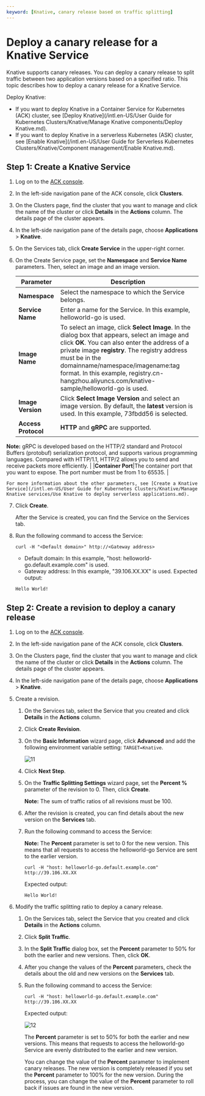 ```yaml
---
keyword: [Knative, canary release based on traffic splitting]
---
```


# Deploy a canary release for a Knative Service

Knative supports canary releases. You can deploy a canary release to split traffic between two application versions based on a specified ratio. This topic describes how to deploy a canary release for a Knative Service.

Deploy Knative:

-   If you want to deploy Knative in a Container Service for Kubernetes \(ACK\) cluster, see [Deploy Knative](/intl.en-US/User Guide for Kubernetes Clusters/Knative/Manage Knative components/Deploy Knative.md).
-   If you want to deploy Knative in a serverless Kubernetes \(ASK\) cluster, see [Enable Knative](/intl.en-US/User Guide for Serverless Kubernetes Clusters/Knative/Component management/Enable Knative.md).

## Step 1: Create a Knative Service

1.  Log on to the [ACK console](https://cs.console.aliyun.com).

2.  In the left-side navigation pane of the ACK console, click **Clusters**.

3.  On the Clusters page, find the cluster that you want to manage and click the name of the cluster or click **Details** in the **Actions** column. The details page of the cluster appears.

4.  In the left-side navigation pane of the details page, choose **Applications** \> **Knative**.

5.  On the Services tab, click **Create Service** in the upper-right corner.

6.  On the Create Service page, set the **Namespace** and **Service Name** parameters. Then, select an image and an image version.

    |Parameter|Description|
    |---------|-----------|
    |**Namespace**|Select the namespace to which the Service belongs.|
    |**Service Name**|Enter a name for the Service. In this example, helloworld-go is used.|
    |**Image Name**|To select an image, click **Select Image**. In the dialog box that appears, select an image and click **OK**. You can also enter the address of a private image **registry**. The registry address must be in the domainname/namespace/imagename:tag format. In this example, registry.cn-hangzhou.aliyuncs.com/knative-sample/helloworld-go is used.|
    |**Image Version**|Click **Select Image Version** and select an image version. By default, the **latest** version is used. In this example, 73fbdd56 is selected.|
    |**Access Protocol**|**HTTP** and **gRPC** are supported.

**Note:** gRPC is developed based on the HTTP/2 standard and Protocol Buffers \(protobuf\) serialization protocol, and supports various programming languages. Compared with HTTP/1.1, HTTP/2 allows you to send and receive packets more efficiently. |
    |**Container Port**|The container port that you want to expose. The port number must be from 1 to 65535. |

    For more information about the other parameters, see [Create a Knative Service](/intl.en-US/User Guide for Kubernetes Clusters/Knative/Manage Knative services/Use Knative to deploy serverless applications.md).

7.  Click **Create**.

    After the Service is created, you can find the Service on the Services tab.

8.  Run the following command to access the Service:

    ```
    curl -H "<Default domain>" http://<Gateway address>
    ```

    -   Default domain: In this example, "host: helloworld-go.default.example.com" is used.
    -   Gateway address: In this example, "39.106.XX.XX" is used.
    Expected output:

    ```
    Hello World!
    ```


## Step 2: Create a revision to deploy a canary release

1.  Log on to the [ACK console](https://cs.console.aliyun.com).

2.  In the left-side navigation pane of the ACK console, click **Clusters**.

3.  On the Clusters page, find the cluster that you want to manage and click the name of the cluster or click **Details** in the **Actions** column. The details page of the cluster appears.

4.  In the left-side navigation pane of the details page, choose **Applications** \> **Knative**.

5.  Create a revision.

    1.  On the Services tab, select the Service that you created and click **Details** in the **Actions** column.

    2.  Click **Create Revision**.

    3.  On the **Basic Information** wizard page, click **Advanced** and add the following environment variable setting: `TARGET=Knative`.

        ![11](https://static-aliyun-doc.oss-accelerate.aliyuncs.com/assets/img/en-US/1689880261/p252004.png)

    4.  Click **Next Step**.

    5.  On the **Traffic Splitting Settings** wizard page, set the **Percent %** parameter of the revision to 0. Then, click **Create**.

        **Note:** The sum of traffic ratios of all revisions must be 100.

    6.  After the revision is created, you can find details about the new version on the **Services** tab.

    7.  Run the following command to access the Service:

        **Note:** The **Percent** parameter is set to 0 for the new version. This means that all requests to access the helloworld-go Service are sent to the earlier version.

        ```
        curl -H "host: helloworld-go.default.example.com" http://39.106.XX.XX
        ```

        Expected output:

        ```
        Hello World!
        ```

6.  Modify the traffic splitting ratio to deploy a canary release.

    1.  On the Services tab, select the Service that you created and click **Details** in the **Actions** column.

    2.  Click **Split Traffic**.

    3.  In the **Split Traffic** dialog box, set the **Percent** parameter to 50% for both the earlier and new versions. Then, click **OK**.

    4.  After you change the values of the **Percent** parameters, check the details about the old and new versions on the **Services** tab.

    5.  Run the following command to access the Service:

        ```
        curl -H "host: helloworld-go.default.example.com" http://39.106.XX.XX
        ```

        Expected output:

        ![12](https://static-aliyun-doc.oss-accelerate.aliyuncs.com/assets/img/en-US/1689880261/p252029.png)

        The **Percent** parameter is set to 50% for both the earlier and new versions. This means that requests to access the helloworld-go Service are evenly distributed to the earlier and new version.

        You can change the value of the **Percent** parameter to implement canary releases. The new version is completely released if you set the **Percent** parameter to 100% for the new version. During the process, you can change the value of the **Percent** parameter to roll back if issues are found in the new version.


